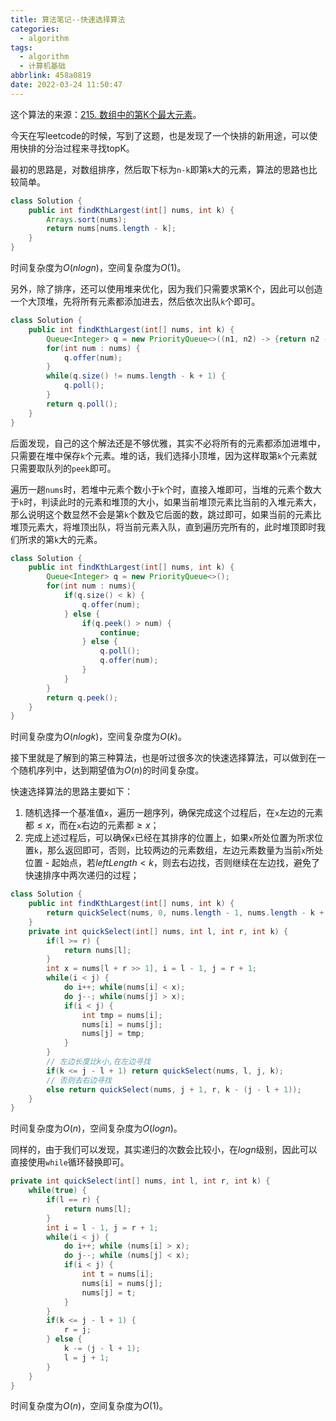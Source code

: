 ```yaml
---
title: 算法笔记--快速选择算法
categories:
  - algorithm
tags:
  - algorithm
  - 计算机基础
abbrlink: 458a0819
date: 2022-03-24 11:50:47
---
```


这个算法的来源：[215. 数组中的第K个最大元素](https://leetcode-cn.com/problems/kth-largest-element-in-an-array/)。

今天在写leetcode的时候，写到了这题，也是发现了一个快排的新用途，可以使用快排的分治过程来寻找topK。

最初的思路是，对数组排序，然后取下标为`n-k`即第`k`大的元素，算法的思路也比较简单。

```java
class Solution {
    public int findKthLargest(int[] nums, int k) {
        Arrays.sort(nums);
        return nums[nums.length - k];
    }
}
```

时间复杂度为$O(nlogn)$，空间复杂度为$O(1)$。

另外，除了排序，还可以使用堆来优化，因为我们只需要求第K个，因此可以创造一个大顶堆，先将所有元素都添加进去，然后依次出队`k`个即可。

```java
class Solution {
    public int findKthLargest(int[] nums, int k) {
        Queue<Integer> q = new PriorityQueue<>((n1, n2) -> {return n2 - n1;});
        for(int num : nums) {
            q.offer(num);
        }
        while(q.size() != nums.length - k + 1) {
            q.poll();
        }
        return q.poll();
    }
}
```

后面发现，自己的这个解法还是不够优雅，其实不必将所有的元素都添加进堆中，只需要在堆中保存`k`个元素。堆的话，我们选择小顶堆，因为这样取第`k`个元素就只需要取队列的`peek`即可。

遍历一趟`nums`时，若堆中元素个数小于`k`个时，直接入堆即可，当堆的元素个数大于`k`时，判读此时的元素和堆顶的大小，如果当前堆顶元素比当前的入堆元素大，那么说明这个数显然不会是第`k`个数及它后面的数，跳过即可，如果当前的元素比堆顶元素大，将堆顶出队，将当前元素入队，直到遍历完所有的，此时堆顶即时我们所求的第`k`大的元素。

```java
class Solution {
    public int findKthLargest(int[] nums, int k) {
 		Queue<Integer> q = new PriorityQueue<>();
        for(int num : nums){
            if(q.size() < k) {
                q.offer(num);
            } else {
                if(q.peek() > num) {
                    continue;
                } else {
                    q.poll();
                    q.offer(num);
                }
            }
        }
        return q.peek();
    }
}
```

时间复杂度为$O(nlogk)$，空间复杂度为$O(k)$。

接下里就是了解到的第三种算法，也是听过很多次的快速选择算法，可以做到在一个随机序列中，达到期望值为$O(n)$的时间复杂度。

快速选择算法的思路主要如下：

1. 随机选择一个基准值`x`，遍历一趟序列，确保完成这个过程后，在`x`左边的元素都$\le x$，而在`x`右边的元素都$\ge x$；
2. 完成上述过程后，可以确保`x`已经在其排序的位置上，如果`x`所处位置为所求位置`k`，那么返回即可，否则，比较两边的元素数组，左边元素数量为当前`x`所处位置 - 起始点，若$leftLength < k$，则去右边找，否则继续在左边找，避免了快速排序中两次递归的过程；

```java
class Solution {
    public int findKthLargest(int[] nums, int k) {
        return quickSelect(nums, 0, nums.length - 1, nums.length - k + 1);
    }
    private int quickSelect(int[] nums, int l, int r, int k) {
        if(l >= r) {
            return nums[l];
        }
        int x = nums[l + r >> 1], i = l - 1, j = r + 1;
        while(i < j) {
            do i++; while(nums[i] < x);
            do j--; while(nums[j] > x);
            if(i < j) {
                int tmp = nums[i];
                nums[i] = nums[j];
                nums[j] = tmp;
            }
        }
        // 左边长度比k小,在左边寻找
        if(k <= j - l + 1) return quickSelect(nums, l, j, k);
        // 否则去右边寻找
        else return quickSelect(nums, j + 1, r, k - (j - l + 1));
    }
}
```

时间复杂度为$O(n)$，空间复杂度为$O(logn)$。

同样的，由于我们可以发现，其实递归的次数会比较小，在$logn$级别，因此可以直接使用`while`循环替换即可。

```java
private int quickSelect(int[] nums, int l, int r, int k) {
    while(true) {
        if(l == r) {
            return nums[l];
        }
        int i = l - 1, j = r + 1;
        while(i < j) {
            do i++; while (nums[i] > x);
            do j--; while (nums[j] < x);
            if(i < j) {
                int t = nums[i];
                nums[i] = nums[j];
                nums[j] = t;
            }
        }
        if(k <= j - l + 1) {
            r = j;
        } else {
            k -= (j - l + 1);
            l = j + 1;
        }
    }
}
```

时间复杂度为$O(n)$，空间复杂度为$O(1)$。

